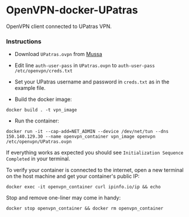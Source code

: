 # OpenVPN-docker-UPatras

OpenVPN client connected to UPatras VPN.

### Instructions

* Download ```UPatras.ovpn``` from [Mussa](https://mussa.upnet.gr/user/index.php?action=downloadVPN)

* Edit line ```auth-user-pass``` in ```UPatras.ovpn``` to ```auth-user-pass /etc/openvpn/creds.txt```

* Set your UPatras username and password in ```creds.txt``` as in the example file.

* Build the docker image:

```
docker build . -t vpn_image
```

* Run the container:

```
docker run -it --cap-add=NET_ADMIN --device /dev/net/tun --dns 150.140.129.30 --name openvpn_container vpn_image openvpn /etc/openvpn/UPatras.ovpn
```

If everything works as expected you should see ```Initialization Sequence Completed``` in your terminal.

To verify your container is connected to the internet, open a new terminal on the host machine and get your container's public IP:

```
docker exec -it openvpn_container curl ipinfo.io/ip && echo
```

Stop and remove one-liner may come in handy:

```
docker stop openvpn_container && docker rm openvpn_container
```